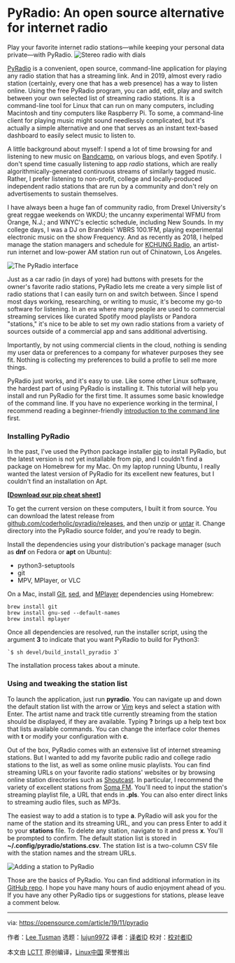 [#]: collector: (lujun9972)
[#]: translator: ( )
[#]: reviewer: ( )
[#]: publisher: ( )
[#]: url: ( )
[#]: subject: (PyRadio: An open source alternative for internet radio)
[#]: via: (https://opensource.com/article/19/11/pyradio)
[#]: author: (Lee Tusman https://opensource.com/users/leeto)

PyRadio: An open source alternative for internet radio
======
Play your favorite internet radio stations—while keeping your personal
data private—with PyRadio.
![Stereo radio with dials][1]

[PyRadio][2] is a convenient, open source, command-line application for playing any radio station that has a streaming link. And in 2019, almost every radio station (certainly, every one that has a web presence) has a way to listen online. Using the free PyRadio program, you can add, edit, play and switch between your own selected list of streaming radio stations. It is a command-line tool for Linux that can run on many computers, including Macintosh and tiny computers like Raspberry Pi. To some, a command-line client for playing music might sound needlessly complicated, but it's actually a simple alternative and one that serves as an instant text-based dashboard to easily select music to listen to.

A little background about myself: I spend a lot of time browsing for and listening to new music on [Bandcamp][3], on various blogs, and even Spotify. I don't spend time casually listening to app *radio* stations, which are really algorithmically-generated continuous streams of similarly tagged music. Rather, I prefer listening to non-profit, college and locally-produced independent radio stations that are run by a community and don't rely on advertisements to sustain themselves.

I have always been a huge fan of community radio, from Drexel University's great reggae weekends on WKDU; the uncanny experimental WFMU from Orange, N.J.; and WNYC's eclectic schedule, including New Sounds. In my college days, I was a DJ on Brandeis' WBRS 100.1FM, playing experimental electronic music on the show Frequency. And as recently as 2018, I helped manage the station managers and schedule for [KCHUNG Radio][4], an artist-run internet and low-power AM station run out of Chinatown, Los Angeles.

![The PyRadio interface][5]

Just as a car radio (in days of yore) had buttons with presets for the owner's favorite radio stations, PyRadio lets me create a very simple list of radio stations that I can easily turn on and switch between. Since I spend most days working, researching, or writing to music, it's become my go-to software for listening. In an era where many people are used to commercial streaming services like curated Spotify mood playlists or Pandora "stations," it's nice to be able to set my own radio stations from a variety of sources outside of a commercial app and sans additional advertising.

Importantly, by not using commercial clients in the cloud, nothing is sending my user data or preferences to a company for whatever purposes they see fit. Nothing is collecting my preferences to build a profile to sell me more things.

PyRadio just works, and it's easy to use. Like some other Linux software, the hardest part of using PyRadio is installing it. This tutorial will help you install and run PyRadio for the first time. It assumes some basic knowledge of the command line. If you have no experience working in the terminal, I recommend reading a beginner-friendly [introduction to the command line][6] first.

### Installing PyRadio

In the past, I've used the Python package installer [pip][7] to install PyRadio, but the latest version is not yet installable from pip, and I couldn't find a package on Homebrew for my Mac. On my laptop running Ubuntu, I really wanted the latest version of PyRadio for its excellent new features, but I couldn't find an installation on Apt.

**[[Download our pip cheat sheet][8]]**

To get the current version on these computers, I built it from source. You can download the latest release from [github.com/coderholic/pyradio/releases][9], and then unzip or [untar][10] it. Change directory into the PyRadio source folder, and you're ready to begin.

Install the dependencies using your distribution's package manager (such as **dnf** on Fedora or **apt** on Ubuntu):

  * python3-setuptools
  * git
  * MPV, MPlayer, or VLC



On a Mac, install [Git][11], [sed][12], and [MPlayer][13] dependencies using Homebrew:


```
brew install git
brew install gnu-sed --default-names
brew install mplayer
```

Once all dependencies are resolved, run the installer script, using the argument **3** to indicate that you want PyRadio to build for Python3:


```
`$ sh devel/build_install_pyradio 3`
```

The installation process takes about a minute.

### Using and tweaking the station list

To launch the application, just run **pyradio**. You can navigate up and down the default station list with the arrow or [Vim][14] keys and select a station with Enter. The artist name and track title currently streaming from the station should be displayed, if they are available. Typing **?** brings up a help text box that lists available commands. You can change the interface color themes with **t** or modify your configuration with **c**.

Out of the box, PyRadio comes with an extensive list of internet streaming stations. But I wanted to add my favorite public radio and college radio stations to the list, as well as some online music playlists. You can find streaming URLs on your favorite radio stations' websites or by browsing online station directories such as [Shoutcast][15]. In particular, I recommend the variety of excellent stations from [Soma FM][16]. You'll need to input the station's streaming playlist file, a URL that ends in **.pls**. You can also enter direct links to streaming audio files, such as MP3s.

The easiest way to add a station is to type **a**. PyRadio will ask you for the name of the station and its streaming URL, and you can press Enter to add it to your **stations** file. To delete any station, navigate to it and press **x**. You'll be prompted to confirm. The default station list is stored in **~/.config/pyradio/stations.csv**. The station list is a two-column CSV file with the station names and the stream URLs.

![Adding a station to PyRadio][17]

Those are the basics of PyRadio. You can find additional information in its [GitHub repo][18]. I hope you have many hours of audio enjoyment ahead of you. If you have any other PyRadio tips or suggestions for stations, please leave a comment below.

--------------------------------------------------------------------------------

via: https://opensource.com/article/19/11/pyradio

作者：[Lee Tusman][a]
选题：[lujun9972][b]
译者：[译者ID](https://github.com/译者ID)
校对：[校对者ID](https://github.com/校对者ID)

本文由 [LCTT](https://github.com/LCTT/TranslateProject) 原创编译，[Linux中国](https://linux.cn/) 荣誉推出

[a]: https://opensource.com/users/leeto
[b]: https://github.com/lujun9972
[1]: https://opensource.com/sites/default/files/styles/image-full-size/public/lead-images/osdc-lead-stereo-radio-music.png?itok=st66SdwS (Stereo radio with dials)
[2]: http://www.coderholic.com/pyradio/
[3]: http://bandcamp.com
[4]: https://kchungradio.org/
[5]: https://opensource.com/sites/default/files/interface_0.png (The PyRadio interface)
[6]: https://www.redhat.com/sysadmin/navigating-filesystem-linux-terminal
[7]: https://pypi.org/project/pip/
[8]: https://opensource.com/article/19/11/introducing-our-python-pip-cheat-sheet
[9]: https://github.com/coderholic/pyradio/releases
[10]: https://opensource.com/article/17/7/how-unzip-targz-file
[11]: https://git-scm.com/
[12]: https://www.gnu.org/software/sed/manual/sed.html
[13]: http://www.mplayerhq.hu/design7/news.html
[14]: https://www.vim.org/
[15]: https://directory.shoutcast.com/
[16]: https://somafm.com/
[17]: https://opensource.com/sites/default/files/pyradio-add.png (Adding a station to PyRadio)
[18]: https://github.com/coderholic/pyradio
